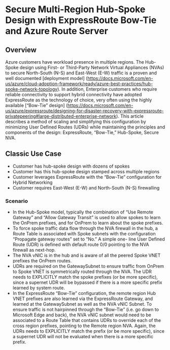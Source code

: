 # Secure Multi-Region Hub-Spoke Design with ExpressRoute Bow-Tie and Azure Route Server
## Overview
Azure customers have workload presence in multiple regions.  The Hub-Spoke design using First- or Third-Party Network Virtual Appliances (NVAs) to secure North-South (N-S) and East-West (E-W) traffic is a proven and well documented [deployment model] (https://docs.microsoft.com/en-us/azure/cloud-adoption-framework/ready/azure-best-practices/hub-spoke-network-topology).  In addition, Enterprise customers who require reliable connectivity to support hybrid connectivity have adopted ExpressRoute as the technology of choice, very often using the highly available [“Bow-Tie” design] (https://docs.microsoft.com/en-us/azure/expressroute/designing-for-disaster-recovery-with-expressroute-privatepeering#large-distributed-enterprise-network). This article describes a method of scaling and simplifying this configuration by minimizing User Defined Routes (UDRs) while maintaining the principles and components of the design: ExpressRoute, “Bow-Tie,” Hub-Spoke, Secure NVA.
## Classic Use Case
-	Customer has hub-spoke design with dozens of spokes
-	Customer has this hub-spoke design stamped across multiple regions
-	Customer leverages ExpressRoute with the “Bow-Tie” configuration for Hybrid Networking
-	Customer requires East-West (E-W) and North-South (N-S) firewalling
### Scenario
-	In the Hub-Spoke model, typically the combination of “Use Remote Gateway” and “Allow Gateway Transit” is used to allow spokes to learn the OnPrem prefixes, and for OnPrem to learn about the spoke prefixes.  
-	To force spoke traffic data flow through the NVA firewall in the hub, a Route Table is associated with Spoke subnets with the configuration “Propagate gateway routes” set to “No.”  A simple one- line User Defined Route (UDR) is defined with default route 0/0 pointing to the NVA firewall as next-hop.
-	The NVA vNIC is in the hub and is aware of all the peered Spoke VNET prefixes the OnPrem routes. 
-	UDRs are required on the GatewaySubnet to ensure traffic from OnPrem to Spoke VNET is symmetrically routed through the NVA. The UDR needs to EXPLICITLY match the spoke prefixes (or be more specific), since a supernet UDR will be bypassed if there is a more specific prefix learned by system route.
-	In the ExpressRoute “Bow-Tie” configuration, the remote region Hub VNET prefixes are also learned via the ExpressRoute Gateway, and learned at the GatewaySubnet as well as the NVA vNIC Subnet.  To ensure traffic is not hairpinned through the “Bow-Tie” (i.e. go down to Microsoft Edge and back), the NVA vNIC subnet would need to be associated to a Route Table that contains UDRs to override each of the cross region prefixes, pointing to the Remote region NVA.  Again, the UDRs needs to EXPLICITLY match the prefix (or be more specific), since a supernet UDR will not be evaluated when there is a more specific prefix.
